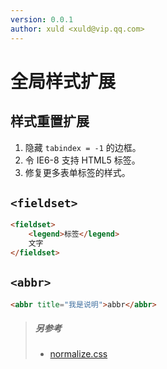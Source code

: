 ```yaml
---
version: 0.0.1
author: xuld <xuld@vip.qq.com>
---
```

# 全局样式扩展

## 样式重置扩展
1. 隐藏 `tabindex = -1` 的边框。
2. 令 IE6-8 支持 HTML5 标签。
3. 修复更多表单标签的样式。

## `<fieldset>`
```html demo
<fieldset>
    <legend>标签</legend>
    文字
</fieldset>
```

## `<abbr>`
```html demo
<abbr title="我是说明">abbr</abbr>
```

> ##### 另参考
> - [normalize.css](https://github.com/necolas/normalize.css/blob/master/normalize.css)